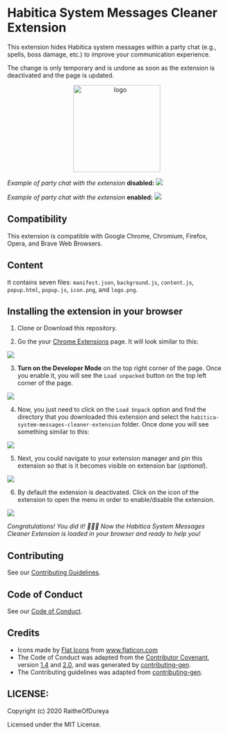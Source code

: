 # Habitica System Messages Cleaner Extension

This extension hides Habitica system messages within a party chat (e.g., spells, boss damage, etc.) to improve your communication experience.

The change is only temporary and is undone as soon as the extension is deactivated and the page is updated.

<p align="center"><img src="habitica-system-messages-cleaner-extension/images/logo.png" alt="logo" width="200"/></p>

*Example of party chat with the extension* **disabled:**
![](images-readme/chat-before.jpeg)

*Example of party chat with the extension* **enabled:**
![](images-readme/chat-clean.jpeg)

## Compatibility
This extension is compatible with Google Chrome, Chromium, Firefox, Opera, and Brave Web Browsers.

## Content
It contains seven files: `manifest.json`, `background.js`, `content.js`, `popup.html`, `popup.js`, `icon.png`, and `logo.png`.

## Installing the extension in your browser

1. Clone or Download this repository.

2. Go the your [Chrome Extensions](chrome://extensions/) page. It will look similar to this:

![](images-readme/developer-mode.jpeg)

3. **Turn on the Developer Mode** on the top right corner of the page. Once you enable it, you will see the `Load unpacked` button on the top left corner of the page.

![](images-readme/extension-load.jpeg)

4. Now, you just need to click on the `Load Unpack` option and find the directory that you downloaded this extension and select the `habitica-system-messages-cleaner-extension` folder. Once done you will see something similar to this:

![](images-readme/extension-loaded.jpeg)

5. Next, you could navigate to your extension manager and pin this extension so that is it becomes visible on extension bar (*optional*).

![](images-readme/extention-pin.jpeg)

6. By default the extension is deactivated. Click on the icon of the extension to open the menu in order to enable/disable the extension.

![](images-readme/default-disabled.jpeg)

*Congratulations! You did it! :tada::tada::tada: Now the Habitica System Messages Cleaner Extension is loaded in your browser and ready to help you!*

## Contributing

See our [Contributing Guidelines](CONTRIBUTING.md).

## Code of Conduct

See our [Code of Conduct](CODE_OF_CONDUCT.md).

## Credits
- <div>Icons made by <a href="https://www.flaticon.com/authors/flat-icons" title="Flat Icons">Flat Icons</a> from <a href="https://www.flaticon.com/" title="Flaticon">www.flaticon.com</a></div>
- The Code of Conduct was adapted from the [Contributor Covenant](https://contributor-covenant.org/), version
[1.4](https://www.contributor-covenant.org/version/1/4/code-of-conduct/code_of_conduct.md) and
[2.0](https://www.contributor-covenant.org/version/2/0/code_of_conduct/code_of_conduct.md),
and was generated by [contributing-gen](https://github.com/bttger/contributing-gen).
- The Contributing guidelines was adapted from [contributing-gen](https://github.com/bttger/contributing-gen).

## LICENSE:
Copyright (c) 2020 RaitheOfDureya

Licensed under the MIT License.
